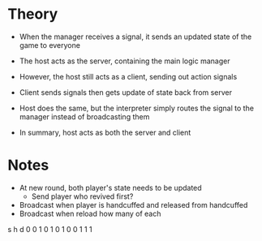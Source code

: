 # Theory

- When the manager receives a signal, it sends an updated state of the game to everyone
- The host acts as the server, containing the main logic manager
- However, the host still acts as a client, sending out action signals
- Client sends signals then gets update of state back from server
- Host does the same, but the interpreter simply routes the signal to the manager instead of broadcasting them

- In summary, host acts as both the server and client

# Notes

- At new round, both player's state needs to be updated
  - Send player who revived first?
- Broadcast when player is handcuffed and released from handcuffed
- Broadcast when reload how many of each

s h d
0 0 1
0 1 0
1 0 0
1 1 1
